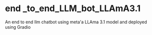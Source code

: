 # end _to_end_LLM_bot_LLAmA3.1
 An end to end llm chatbot using meta'a LLAma 3.1 model and  deployed using Gradio
